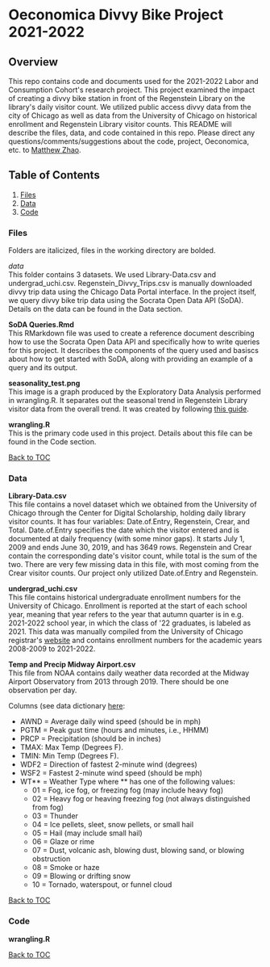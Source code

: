 # Oeconomica Divvy Bike Project 2021-2022
## Overview
This repo contains code and documents used for the 2021-2022 Labor and Consumption Cohort's research project. This project examined the impact of creating a divvy bike station in front of the Regenstein Library on the library's daily visitor count. We utilized public access divvy data from the city of Chicago as well as data from the University of Chicago on historical enrollment and Regenstein Library visitor counts. This README will describe the files, data, and code contained in this repo. Please direct any questions/comments/suggestions about the code, project, Oeconomica, etc. to [Matthew Zhao](mzhao117@uchicago.edu).

## Table of Contents
1. [Files](#files)
2. [Data](#data)
3. [Code](#code)

### Files
Folders are italicized, files in the working directory are bolded.


*data*<br>
This folder contains 3 datasets. We used Library-Data.csv and undergrad_uchi.csv. Regenstein_Divvy_Trips.csv is manually downloaded divvy trip data using the Chicago Data Portal interface. In the project itself, we query divvy bike trip data using the Socrata Open Data API (SoDA). Details on the data can be found in the Data section.


**SoDA Queries.Rmd**<br>
This RMarkdown file was used to create a reference document describing how to use the Socrata Open Data API and specifically how to write queries for this project. It describes the components of the query used and basiscs about how to get started with SoDA, along with providing an example of a query and its output.


**seasonality_test.png**<br>
This image is a graph produced by the Exploratory Data Analysis performed in wrangling.R. It separates out the seasonal trend in Regenstein Library visitor data from the overall trend. It was created by following [this guide](https://dev.socrata.com/blog/2015/06/17/forecasting_with_rsocrata.html).


**wrangling.R**<br>
This is the primary code used in this project. Details about this file can be found in the Code section.

[Back to TOC](#table-of-contents)


### Data
**Library-Data.csv**<br>
This file contains a novel dataset which we obtained from the University of Chicago through the Center for Digital Scholarship, holding daily library visitor counts. It has four variables: Date.of.Entry, Regenstein, Crear, and Total. Date.of.Entry specifies the date which the visitor entered and is documented at daily frequency (with some minor gaps). It starts July 1, 2009 and ends June 30, 2019, and has 3649 rows. Regenstein and Crear contain the corresponding date's visitor count, while total is the sum of the two. There are very few missing data in this file, with most coming from the Crear visitor counts. Our project only utilized Date.of.Entry and Regenstein.


**undergrad_uchi.csv**<br>
This file contains historical undergraduate enrollment numbers for the University of Chicago. Enrollment is reported at the start of each school year, meaning that year refers to the year that autumn quarter is in e.g. 2021-2022 school year, in which the class of '22 graduates, is labeled as 2021. This data was manually compiled from the University of Chicago registrar's [website](https://registrar.uchicago.edu/data-reporting/historical-enrollment/) and contains enrollment numbers for the academic years 2008-2009 to 2021-2022.

**Temp and Precip Midway Airport.csv**<br>
This file from NOAA contains daily weather data recorded at the Midway Airport Observatory from 2013 through 2019. There should be one observation per day.

Columns (see data dictionary [here](https://www1.ncdc.noaa.gov/pub/data/cdo/documentation/GHCND_documentation.pdf):
* AWND = Average daily wind speed (should be in mph)
* PGTM = Peak gust time (hours and minutes, i.e., HHMM)
* PRCP = Precipitation (should be in inches)
* TMAX: Max Temp (Degrees F).
* TMIN: Min Temp (Degrees F).
* WDF2 = Direction of fastest 2-minute wind (degrees)
* WSF2 = Fastest 2-minute wind speed (should be mph)
* WT** = Weather Type where ** has one of the following values:
  * 01 = Fog, ice fog, or freezing fog (may include heavy fog)
  * 02 = Heavy fog or heaving freezing fog (not always
   distinguished from fog)
  * 03 = Thunder
  * 04 = Ice pellets, sleet, snow pellets, or small hail
  * 05 = Hail (may include small hail)
  * 06 = Glaze or rime
  * 07 = Dust, volcanic ash, blowing dust, blowing sand, or blowing obstruction
  * 08 = Smoke or haze
  * 09 = Blowing or drifting snow
  * 10 = Tornado, waterspout, or funnel cloud 

[Back to TOC](#table-of-contents)


### Code
**wrangling.R**

[Back to TOC](#table-of-contents)
